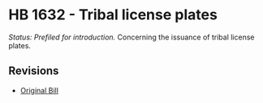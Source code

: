 # HB 1632 - Tribal license plates
*Status: Prefiled for introduction.*
Concerning the issuance of tribal license plates.

## Revisions
* [Original Bill](1/)
